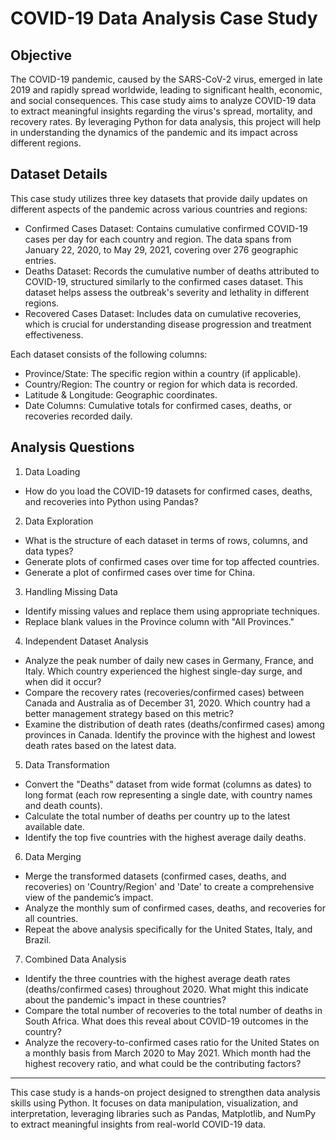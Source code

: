 # COVID-19 Data Analysis Case Study

## Objective
The COVID-19 pandemic, caused by the SARS-CoV-2 virus, emerged in late 2019 and rapidly spread worldwide, leading to significant health, economic, and social consequences. This case study aims to analyze COVID-19 data to extract meaningful insights regarding the virus's spread, mortality, and recovery rates. By leveraging Python for data analysis, this project will help in understanding the dynamics of the pandemic and its impact across different regions.

## Dataset Details
This case study utilizes three key datasets that provide daily updates on different aspects of the pandemic across various countries and regions:

- Confirmed Cases Dataset: Contains cumulative confirmed COVID-19 cases per day for each country and region. The data spans from January 22, 2020, to May 29, 2021, covering over 276 geographic entries.
- Deaths Dataset: Records the cumulative number of deaths attributed to COVID-19, structured similarly to the confirmed cases dataset. This dataset helps assess the outbreak's severity and lethality in different regions.
- Recovered Cases Dataset: Includes data on cumulative recoveries, which is crucial for understanding disease progression and treatment effectiveness.

Each dataset consists of the following columns:
- Province/State: The specific region within a country (if applicable).
- Country/Region: The country or region for which data is recorded.
- Latitude & Longitude: Geographic coordinates.
- Date Columns: Cumulative totals for confirmed cases, deaths, or recoveries recorded daily.

## Analysis Questions
 1. Data Loading
- How do you load the COVID-19 datasets for confirmed cases, deaths, and recoveries into Python using Pandas?

 2. Data Exploration
- What is the structure of each dataset in terms of rows, columns, and data types?
- Generate plots of confirmed cases over time for top affected countries.
- Generate a plot of confirmed cases over time for China.

 3. Handling Missing Data
- Identify missing values and replace them using appropriate techniques.
- Replace blank values in the Province column with "All Provinces."

 4. Independent Dataset Analysis
- Analyze the peak number of daily new cases in Germany, France, and Italy. Which country experienced the highest single-day surge, and when did it occur?
- Compare the recovery rates (recoveries/confirmed cases) between Canada and Australia as of December 31, 2020. Which country had a better management strategy based on this metric?
- Examine the distribution of death rates (deaths/confirmed cases) among provinces in Canada. Identify the province with the highest and lowest death rates based on the latest data.

 5. Data Transformation
- Convert the "Deaths" dataset from wide format (columns as dates) to long format (each row representing a single date, with country names and death counts).
- Calculate the total number of deaths per country up to the latest available date.
- Identify the top five countries with the highest average daily deaths.

 6. Data Merging
- Merge the transformed datasets (confirmed cases, deaths, and recoveries) on 'Country/Region' and 'Date' to create a comprehensive view of the pandemic’s impact.
- Analyze the monthly sum of confirmed cases, deaths, and recoveries for all countries.
- Repeat the above analysis specifically for the United States, Italy, and Brazil.

 7. Combined Data Analysis
- Identify the three countries with the highest average death rates (deaths/confirmed cases) throughout 2020. What might this indicate about the pandemic's impact in these countries?
- Compare the total number of recoveries to the total number of deaths in South Africa. What does this reveal about COVID-19 outcomes in the country?
- Analyze the recovery-to-confirmed cases ratio for the United States on a monthly basis from March 2020 to May 2021. Which month had the highest recovery ratio, and what could be the contributing factors?

---
This case study is a hands-on project designed to strengthen data analysis skills using Python. It focuses on data manipulation, visualization, and interpretation, leveraging libraries such as Pandas, Matplotlib, and NumPy to extract meaningful insights from real-world COVID-19 data.

